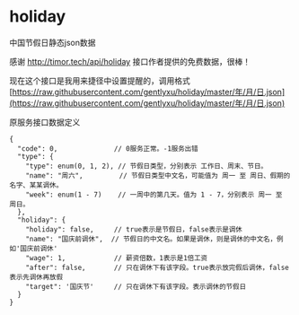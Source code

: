 # holiday
中国节假日静态json数据

感谢 http://timor.tech/api/holiday 接口作者提供的免费数据，很棒！

现在这个接口是我用来捷径中设置提醒的，调用格式 [https://raw.githubusercontent.com/gentlyxu/holiday/master/年/月/日.json](https://raw.githubusercontent.com/gentlyxu/holiday/master/年/月/日.json)

原服务接口数据定义

```json5
{
  "code": 0,              // 0服务正常。-1服务出错
  "type": {
    "type": enum(0, 1, 2), // 节假日类型，分别表示 工作日、周末、节日。
    "name": "周六",         // 节假日类型中文名，可能值为 周一 至 周日、假期的名字、某某调休。
    "week": enum(1 - 7)    // 一周中的第几天。值为 1 - 7，分别表示 周一 至 周日。
  },
  "holiday": {
    "holiday": false,     // true表示是节假日，false表示是调休
    "name": "国庆前调休",  // 节假日的中文名。如果是调休，则是调休的中文名，例如'国庆前调休'
    "wage": 1,            // 薪资倍数，1表示是1倍工资
    "after": false,       // 只在调休下有该字段。true表示放完假后调休，false表示先调休再放假
    "target": '国庆节'     // 只在调休下有该字段。表示调休的节假日
  }
}
```
